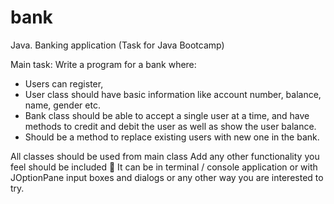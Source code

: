 # bank
Java. Banking application (Task for Java Bootcamp)

Main task: Write a program for a bank where:
 - Users can register,
 - User class should have basic information like account number, balance, name, gender etc.
 - Bank class should be able to accept a single user at a time, and have methods to credit and debit the user as well as show the user balance.
 - Should be a method to replace existing users with new one in the bank.

All classes should be used from main class
Add any other functionality you feel should be included :slightly_smiling_face:
It can be in terminal / console application or with JOptionPane input boxes and dialogs or any other way you are interested to try.
